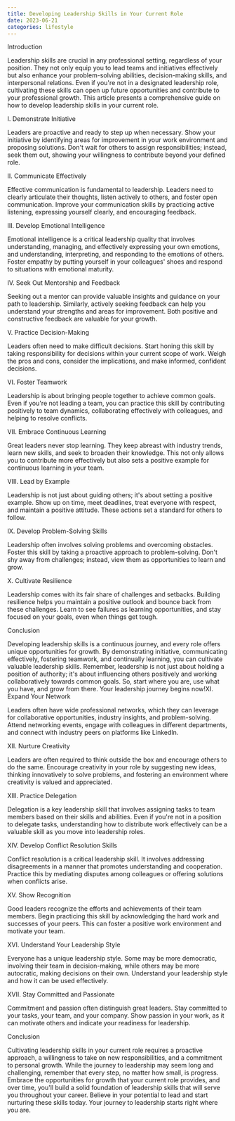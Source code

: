 ```yaml
---
title: Developing Leadership Skills in Your Current Role
date: 2023-06-21
categories: lifestyle
---
```



Introduction

Leadership skills are crucial in any professional setting, regardless of your position. They not only equip you to lead teams and initiatives effectively but also enhance your problem-solving abilities, decision-making skills, and interpersonal relations. Even if you're not in a designated leadership role, cultivating these skills can open up future opportunities and contribute to your professional growth. This article presents a comprehensive guide on how to develop leadership skills in your current role.

I. Demonstrate Initiative

Leaders are proactive and ready to step up when necessary. Show your initiative by identifying areas for improvement in your work environment and proposing solutions. Don't wait for others to assign responsibilities; instead, seek them out, showing your willingness to contribute beyond your defined role.

II. Communicate Effectively

Effective communication is fundamental to leadership. Leaders need to clearly articulate their thoughts, listen actively to others, and foster open communication. Improve your communication skills by practicing active listening, expressing yourself clearly, and encouraging feedback.

III. Develop Emotional Intelligence

Emotional intelligence is a critical leadership quality that involves understanding, managing, and effectively expressing your own emotions, and understanding, interpreting, and responding to the emotions of others. Foster empathy by putting yourself in your colleagues' shoes and respond to situations with emotional maturity.

IV. Seek Out Mentorship and Feedback

Seeking out a mentor can provide valuable insights and guidance on your path to leadership. Similarly, actively seeking feedback can help you understand your strengths and areas for improvement. Both positive and constructive feedback are valuable for your growth.

V. Practice Decision-Making

Leaders often need to make difficult decisions. Start honing this skill by taking responsibility for decisions within your current scope of work. Weigh the pros and cons, consider the implications, and make informed, confident decisions.

VI. Foster Teamwork

Leadership is about bringing people together to achieve common goals. Even if you're not leading a team, you can practice this skill by contributing positively to team dynamics, collaborating effectively with colleagues, and helping to resolve conflicts.

VII. Embrace Continuous Learning

Great leaders never stop learning. They keep abreast with industry trends, learn new skills, and seek to broaden their knowledge. This not only allows you to contribute more effectively but also sets a positive example for continuous learning in your team.

VIII. Lead by Example

Leadership is not just about guiding others; it's about setting a positive example. Show up on time, meet deadlines, treat everyone with respect, and maintain a positive attitude. These actions set a standard for others to follow.

IX. Develop Problem-Solving Skills

Leadership often involves solving problems and overcoming obstacles. Foster this skill by taking a proactive approach to problem-solving. Don't shy away from challenges; instead, view them as opportunities to learn and grow.

X. Cultivate Resilience

Leadership comes with its fair share of challenges and setbacks. Building resilience helps you maintain a positive outlook and bounce back from these challenges. Learn to see failures as learning opportunities, and stay focused on your goals, even when things get tough.

Conclusion

Developing leadership skills is a continuous journey, and every role offers unique opportunities for growth. By demonstrating initiative, communicating effectively, fostering teamwork, and continually learning, you can cultivate valuable leadership skills. Remember, leadership is not just about holding a position of authority; it's about influencing others positively and working collaboratively towards common goals. So, start where you are, use what you have, and grow from there. Your leadership journey begins now!XI. Expand Your Network

Leaders often have wide professional networks, which they can leverage for collaborative opportunities, industry insights, and problem-solving. Attend networking events, engage with colleagues in different departments, and connect with industry peers on platforms like LinkedIn.

XII. Nurture Creativity

Leaders are often required to think outside the box and encourage others to do the same. Encourage creativity in your role by suggesting new ideas, thinking innovatively to solve problems, and fostering an environment where creativity is valued and appreciated.

XIII. Practice Delegation

Delegation is a key leadership skill that involves assigning tasks to team members based on their skills and abilities. Even if you're not in a position to delegate tasks, understanding how to distribute work effectively can be a valuable skill as you move into leadership roles.

XIV. Develop Conflict Resolution Skills

Conflict resolution is a critical leadership skill. It involves addressing disagreements in a manner that promotes understanding and cooperation. Practice this by mediating disputes among colleagues or offering solutions when conflicts arise.

XV. Show Recognition

Good leaders recognize the efforts and achievements of their team members. Begin practicing this skill by acknowledging the hard work and successes of your peers. This can foster a positive work environment and motivate your team.

XVI. Understand Your Leadership Style

Everyone has a unique leadership style. Some may be more democratic, involving their team in decision-making, while others may be more autocratic, making decisions on their own. Understand your leadership style and how it can be used effectively.

XVII. Stay Committed and Passionate

Commitment and passion often distinguish great leaders. Stay committed to your tasks, your team, and your company. Show passion in your work, as it can motivate others and indicate your readiness for leadership.

Conclusion

Cultivating leadership skills in your current role requires a proactive approach, a willingness to take on new responsibilities, and a commitment to personal growth. While the journey to leadership may seem long and challenging, remember that every step, no matter how small, is progress. Embrace the opportunities for growth that your current role provides, and over time, you'll build a solid foundation of leadership skills that will serve you throughout your career. Believe in your potential to lead and start nurturing these skills today. Your journey to leadership starts right where you are.